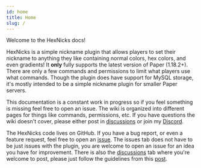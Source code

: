 ```yaml
---
id: home
title: Home
slug: /
---
```


Welcome to the HexNicks docs!

HexNicks is a simple nickname plugin that allows players to set their nickname to anything they like containing normal 
colors, hex colors, and even gradients! It **only** fully supports the latest version of Paper (1.18.2+).
There are only a few commands and permissions to limit what players use what commands. Though the plugin does have support 
for MySQL storage, it's mostly intended to be a simple nickname plugin for smaller Paper servers.

This documentation is a constant work in progress so if you feel something is missing feel free to open an issue. 
The wiki is organized into different pages for things like commands, permissions, etc. If you have questions the wiki 
doesn't cover, please either post in [discussions](https://github.com/Majekdor/HexNicks/discussions) or 
join my [Discord](https://discord.majek.dev).

The HexNicks code lives on GitHub. If you have a bug report, or even a feature request, feel free to open an 
[issue](https://github.com/Majekdor/HexNicks/issues). The issues tab does not have to be just issues with the plugin, 
you are welcome to open an issue for an idea you have for improvement. There is also the 
[discussions](https://github.com/Majekdor/HexNicks/discussions) tab where you're welcome to post, please just follow the 
guidelines from this [post](https://github.com/Majekdor/HexNicks/discussions/28).
